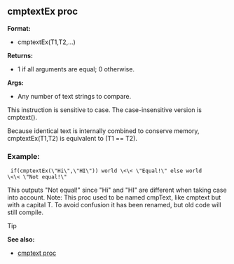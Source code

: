## cmptextEx proc

**Format:**
+   cmptextEx(T1,T2,\...)
<!-- -->
**Returns:**
+   1 if all arguments are equal; 0 otherwise.
<!-- -->
**Args:**
+   Any number of text strings to compare.


This instruction is sensitive to case. The case-insensitive
version is cmptext(). 

Because identical text is internally
combined to conserve memory, cmptextEx(T1,T2) is equivalent to (T1 ==
T2).
### Example:

```
 if(cmptextEx(\"Hi\",\"HI\")) world \<\< \"Equal!\" else world
\<\< \"Not equal!\" 
```
 

This outputs \"Not equal!\"
since \"Hi\" and \"HI\" are different when taking case into account.
Note: This proc used to be named cmpText, like cmptext but with a
capital T. To avoid confusion it has been renamed, but old code will
still compile.

> [!TIP] 
> **See also:**
> +   [cmptext proc](/ref/proc/cmptext.md) <!-- -->